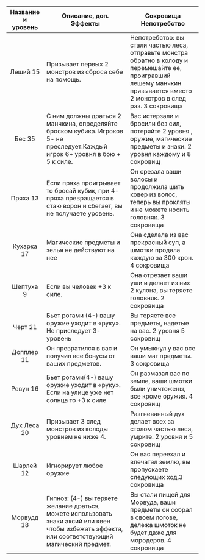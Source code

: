 |Название и уровень|Описание, доп. Эффекты|Сокровища Непотребство|
|:-----:|-------|---------|
|Леший 15|Призывает первых 2 монстров из сброса себе на помощь.|Непотребство: вы стали частью леса, отправьте монстра обратно в колоду и перемешайте ее, проигравший лешему манчкин призывается вместо 2 монстров в след раз.    3 сокровища|
|Бес 35|С ним должны драться 2 манчкина, определяйте броском кубика. Игроков 5- не преследует.Каждый игрок 6+ уровня в бою + 5 к силе.|Bас истерзали и бросили без сил, потеряйте 2 уровня , оружие, магические предметы и знаки.     2 уровня каждому и 8 сокровищ|
|Пряха 13|Если пряха проигрывает то бросай кубик, при 4- пряха превращается в стаю ворон и сбегает, вы не получаете уровень.|Он срезала ваши волосы и продолжила шить ковер из волос, теперь вы прокляты и не можете носить головняк.   3 сокровища|
|Кухарка  17|Магические предметы и зелья не действуют на нее|Она сделала из вас прекрасный суп, а шмотки продала каждую за 300 крон.    4 сокровища|
|Шептуха 9|Если вы человек +3 к силе.|Она отрезает ваши уши и делает из них 2 кулона, вы теряете головняк.   2 сокровища|
|Черт 21|Бьет рогами (4-) вашу оружие уходит в «руку». Не приследует 3- уровень|Вы теряете все предметы, надетые на вас.    2 уровня 5 сокровищ|
|Допплер 11|Он превратился в вас и получил все бонусы от ваших предметов.|Он умыкнул у вас все ваши маг предметы.   3 сокровища|
|Ревун 16|Бьет рогами(4-) вашу оружие уходит в «руку». Если на улице уже нет солнца то +3 к силе|Он размазал вас по земле, ваши шмотки были уничтожены, все кроме оружия. 4 сокровищ|
|Дух Леса 20|Призывает 3 след монстров из колоды уровнем не ниже 4.|Разгневанный дух делает всех за столом частью леса, умрите.   2 уровня и 5 сокровищ|
|Шарлей  12|Игнорирует любое оружие|Он вас переехал и впечатал землю, вы пропускаете следующих ход.3 сокровища|
|Морвудд 18|Гипноз: (4-) вы теряете желание драться, можете использовать знаки аксий или квен чтобы избежать эффекта, или соответствующий магический предмет.|Вы стали пищей для Морвуда, ваши предметы он собрал в своем логове, дележа шмоток не будет даже для мородеров. 4 сокровища|
